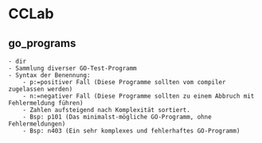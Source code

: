 # CCLab
## go_programs
    - dir
    - Sammlung diverser GO-Test-Programm
    - Syntax der Benennung:
        - p:=positiver Fall (Diese Programme sollten vom compiler zugelassen werden)
        - n:=negativer Fall (Diese Programme sollten zu einem Abbruch mit Fehlermeldung führen)
        - Zahlen aufsteigend nach Komplexität sortiert.
        - Bsp: p101 (Das minimalst-mögliche GO-Programm, ohne Fehlermeldungen)
        - Bsp: n403 (Ein sehr komplexes und fehlerhaftes GO-Programm)

